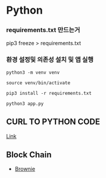 # Python


### requirements.txt 만드는거

pip3 freeze > requirements.txt

### 환경 설정및 의존성 설치 및 앱 실행

```shell
python3 -m venv venv

source venv/bin/activate

pip3 install -r requirements.txt

python3 app.py

```



## CURL TO PYTHON CODE
[Link](https://curlconverter.com/)


## Block Chain
- [Brownie](https://ichi.pro/ko/python-eul-sayonghayeo-seumateu-gyeyag-baepo-bangbeob-782453707339)
